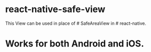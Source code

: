 # react-native-safe-view

This View can be used in place of # SafeAreaView in # react-native.
# Works for both Android and iOS.
